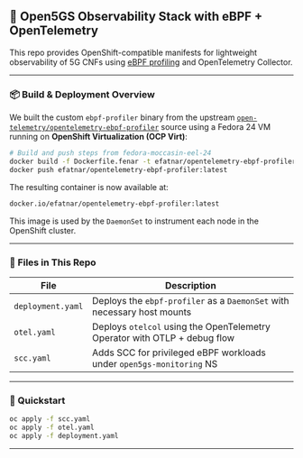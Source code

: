 ## 🧠 Open5GS Observability Stack with eBPF + OpenTelemetry

This repo provides OpenShift-compatible manifests for lightweight observability of 5G CNFs using [eBPF profiling](https://github.com/open-telemetry/opentelemetry-ebpf-profiler) and OpenTelemetry Collector.

---

### 📦 Build & Deployment Overview

We built the custom `ebpf-profiler` binary from the upstream [`open-telemetry/opentelemetry-ebpf-profiler`](https://github.com/open-telemetry/opentelemetry-ebpf-profiler) source using a Fedora 24 VM running on **OpenShift Virtualization (OCP Virt)**:

```bash
# Build and push steps from fedora-moccasin-eel-24
docker build -f Dockerfile.fenar -t efatnar/opentelemetry-ebpf-profiler:latest .
docker push efatnar/opentelemetry-ebpf-profiler:latest
```

The resulting container is now available at:

```txt
docker.io/efatnar/opentelemetry-ebpf-profiler:latest
```

This image is used by the `DaemonSet` to instrument each node in the OpenShift cluster.

---

### 📁 Files in This Repo

| File              | Description                                                               |
| ----------------- | ------------------------------------------------------------------------- |
| `deployment.yaml` | Deploys the `ebpf-profiler` as a `DaemonSet` with necessary host mounts   |
| `otel.yaml`       | Deploys `otelcol` using the OpenTelemetry Operator with OTLP + debug flow |
| `scc.yaml`        | Adds SCC for privileged eBPF workloads under `open5gs-monitoring` NS      |

---

### 🚀 Quickstart

```bash
oc apply -f scc.yaml
oc apply -f otel.yaml
oc apply -f deployment.yaml
```

---
